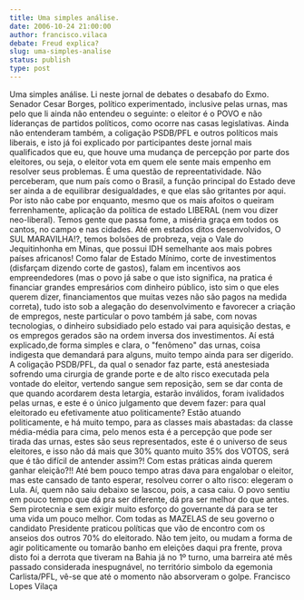 ```yaml
---
title: Uma simples análise.
date: 2006-10-24 21:00:00
author: francisco.vilaca
debate: Freud explica?
slug: uma-simples-analise
status: publish 
type: post
---
```


Uma simples análise.
Li neste jornal de debates o desabafo do Exmo. Senador Cesar Borges, político experimentado, inclusive pelas urnas, mas pelo que li ainda não entendeu o seguinte: o eleitor é o POVO e não líderanças de partidos políticos, como ocorre nas casas legislativas. 
Ainda não entenderam também, a coligação PSDB/PFL e outros políticos mais liberais, e isto já foi explicado por participantes deste jornal mais qualificados que eu, que houve uma mudança de percepção por parte dos eleitores, ou seja, o eleitor vota em quem ele sente mais empenho em resolver seus problemas. É uma questão de repreentatividade. 
Não perceberam, que num país como o Brasil, a função principal do Estado deve ser ainda a de equilibrar desigualdades, e que elas são gritantes por aqui. Por isto não cabe por enquanto, mesmo que os mais afoitos o queiram ferrenhamente, aplicação da política de estado LIBERAL (nem vou dizer neo-liberal). Temos gente que passa fome, a miséria graça em todos os cantos, no campo e nas cidades. Até em estados ditos desenvolvidos, O SUL MARAVILHA!?, temos bolsões de probreza, veja o Vale do Jequitinhonha em Minas, que possui IDH semelhante aos mais pobres países africanos! Como falar de Estado Mínimo, corte de investimentos (disfarçam dizendo corte de gastos), falam em incentivos aos empreendedores (mas o povo já sabe o que isto significa, na pratica é financiar grandes empresários com dinheiro público, isto sim o que eles querem dizer, financiamentos que muitas vezes não são pagos na medida correta), tudo isto sob a alegação do desenvolvimento e favorecer a criação de empregos, neste particular o povo também já sabe, com novas tecnologias, o dinheiro subsidiado pelo estado vai para aquisição destas, e os empregos gerados são na ordem inversa dos investimentos. 
Aí está explicado,de forma simples e clara, o "fenômeno" das urnas, coisa indigesta que demandará para alguns, muito tempo ainda para ser digerido.
A coligação PSDB/PFL, da qual o senador faz parte, está anestesiada sofrendo uma cirurgia de grande porte e de alto risco executada pela vontade do eleitor, vertendo sangue sem reposição, sem se dar conta de que quando acordarem desta letargia, estarão inválidos, foram ivalidados pelas urnas, e este é o único julgamento que devem fazer: para qual eleitorado eu efetivamente atuo politicamente? Estão atuando politicamente, e há muito tempo, para as classes mais abastadas: da classe média-média para cima, pelo menos esta é a percepção que pode ser tirada das urnas, estes são seus representados, este é o universo de seus eleitores, e isso não dá mais que 30% quanto muito 35% dos VOTOS, será que é tão difícil de antender assim?! Com estas práticas ainda querem ganhar eleição?!! 
Até bem pouco tempo atras dava para engalobar o eleitor, mas este cansado de tanto esperar, resolveu correr o alto risco: elegeram o Lula. Aí, quem não saiu debaixo se lascou, pois, a casa caiu. O povo sentiu em pouco tempo que dá pra ser diferente, dá pra ser melhor do que antes. Sem pirotecnia e sem exigir muito esforço do governante dá para se ter uma vida um pouco melhor. 
Com todas as MAZELAS de seu governo o candidato Presidente praticou políticas que vão de encontro com os anseios dos outros 70% do eleitorado. 
Não tem jeito, ou mudam a forma de agir politicamente ou tomarão banho em eleições daqui pra frente, prova disto foi a derrota que tiveram na Bahia já no 1º turno, uma barreira até mês passado considerada inespugnável, no território simbolo da egemonia Carlista/PFL, vê-se que até o momento não absorveram o golpe.
Francisco Lopes Vilaça
